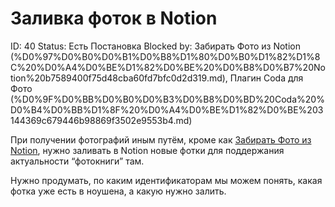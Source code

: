 # Заливка фоток в Notion

ID: 40
Status: Есть Постановка
Blocked by: Забирать Фото из Notion (%D0%97%D0%B0%D0%B1%D0%B8%D1%80%D0%B0%D1%82%D1%8C%20%D0%A4%D0%BE%D1%82%D0%BE%20%D0%B8%D0%B7%20Notion%20b7589400f75d48cba60fd7bfc0d2d319.md), Плагин Coda для Фото (%D0%9F%D0%BB%D0%B0%D0%B3%D0%B8%D0%BD%20Coda%20%D0%B4%D0%BB%D1%8F%20%D0%A4%D0%BE%D1%82%D0%BE%203144369c679446b98869f3502e9553b4.md)

При получении фотографий иным путём, кроме как [Забирать Фото из Notion](%D0%97%D0%B0%D0%B1%D0%B8%D1%80%D0%B0%D1%82%D1%8C%20%D0%A4%D0%BE%D1%82%D0%BE%20%D0%B8%D0%B7%20Notion%20b7589400f75d48cba60fd7bfc0d2d319.md), нужно заливать в Notion новые фотки для поддержания актуальности “фотокниги” там.

Нужно продумать, по каким идентификаторам мы можем понять, какая фотка уже есть в ноушена, а какую нужно залить.